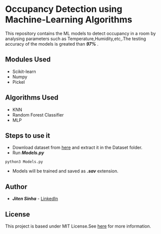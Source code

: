 # Occupancy Detection using Machine-Learning Algorithms

This repository contains the ML models to detect occupancy in a room by analysing parameters such as Temperature,Humidity,etc,.The testing accuracy of the models is greated than ***97%*** .

## Modules Used
- Scikit-learn
- Numpy
- Pickel

## Algorithms Used
- KNN
- Random Forest Classifier
- MLP

## Steps to use it
- Download dataset from [here](https://archive.ics.uci.edu/ml/datasets/Occupancy+Detection+) and extract it in the Dataset folder.
- Run ***Models.py*** 
```
python3 Models.py
```
- Models will be trained and saved as ***.sav*** extension.

## Author
- ***Jiten Sinha*** - [LinkedIn](https://www.linkedin.com/in/jiten-sinha-131043159/)

## License
This project is based under MIT License.See [here](https://github.com/jitensinha98/Occupancy_Detection_using_ML/blob/master/LICENSE) for more information. 


